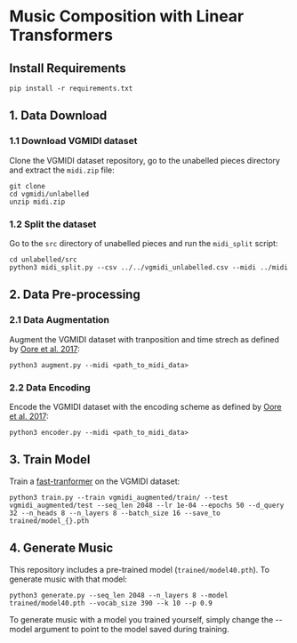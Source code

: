 # Music Composition with Linear Transformers

## Install Requirements

`pip install -r requirements.txt`

## 1. Data Download
### 1.1 Download VGMIDI dataset
Clone the VGMIDI dataset repository, go to the unabelled pieces directory and
extract the `midi.zip` file:

```
git clone
cd vgmidi/unlabelled
unzip midi.zip
```

### 1.2 Split the dataset
Go to the `src` directory of unabelled pieces and run the `midi_split` script:

```
cd unlabelled/src
python3 midi_split.py --csv ../../vgmidi_unlabelled.csv --midi ../midi
```

## 2. Data Pre-processing
### 2.1 Data Augmentation
Augment the VGMIDI dataset with tranposition and time strech as defined by [Oore et al. 2017]():

`python3 augment.py --midi <path_to_midi_data>`

### 2.2 Data Encoding
Encode the VGMIDI dataset with the encoding scheme as defined by [Oore et al. 2017]():

`python3 encoder.py --midi <path_to_midi_data>`

<!-- ## Train -->

## 3. Train Model
Train a [fast-tranformer]() on the VGMIDI dataset:

`python3 train.py --train vgmidi_augmented/train/ --test vgmidi_augmented/test --seq_len 2048 --lr 1e-04 --epochs 50 --d_query 32 --n_heads 8 --n_layers 8 --batch_size 16 --save_to trained/model_{}.pth`

## 4. Generate Music
This repository includes a pre-trained model (`trained/model40.pth`). To generate music with that model:

`python3 generate.py --seq_len 2048 --n_layers 8 --model trained/model40.pth --vocab_size 390 --k 10 --p 0.9`

To generate music with a model you trained yourself, simply change the --model argument to point to the model saved during training.

